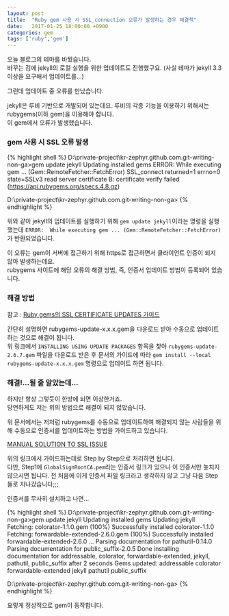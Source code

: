 ```yaml
---
layout: post
title:  "Ruby gem 사용 시 SSL_connection 오류가 발생하는 경우 해결책"
date:   2017-01-25 18:00:00 +0900
categories: gem
tags: ['ruby','gem']
---
```

오늘 블로그의 테마를 바꿨습니다.  
바꾸는 김에 jekyll의 로컬 실행을 위한 업데이트도 진행했구요. (사실 테마가 jekyll 3.3 이상을 요구해서 업데이트를...)

그런데 업데이트 중 오류를 만났습니다.  

jekyll은 루비 기반으로 개발되어 있는데요. 루비의 각종 기능을 이용하기 위해서는 rubygems(이하 gem)을 이용해야 합니다.  
이 gem에서 오류가 발생했습니다.



### gem 사용 시 SSL 오류 발생
{% highlight shell %}
D:\private-project\kr-zephyr.github.com.git-writing-non-ga>gem update jekyll
Updating installed gems
ERROR:  While executing gem ... (Gem::RemoteFetcher::FetchError)
    SSL_connect returned=1 errno=0 state=SSLv3 read server certificate B: certificate verify failed (https://api.rubygems.org/specs.4.8.gz)

D:\private-project\kr-zephyr.github.com.git-writing-non-ga>
{% endhighlight %}

위와 같이 jekyll의 업데이트를 실행하기 위해 `gem update jekyll`이라는 명령을 실행했는데 `ERROR:  While executing gem ... (Gem::RemoteFetcher::FetchError)`가 반환되었습니다.

이 오류는 gem이 서버에 접근하기 위해 https로 접근하면서 클라이언트 인증이 되지 않아 발생하는데요.  
rubygems 사이트에 해당 오류의 해결 방법, 즉, 인증서 업데이트 방법이 등록되어 있습니다.


### 해결 방법
참고 : [Ruby gems의 SSL CERTIFICATE UPDATES 가이드](http://guides.rubygems.org/ssl-certificate-update)

간단히 설명하면 rubygems-update-x.x.x.gem을 다운로드 받아 수동으로 업데이트하는 것으로 해결이 됩니다.  
위 링크에서 `INSTALLING USING UPDATE PACKAGES` 항목을 찾아 `rubygems-update-2.6.7.gem` 파일을 다운로드 받은 후 문서의 가이드에 따라 `gem install --local rubygems-update-x.x.x.gem` 명령으로 업데이트 하면 됩니다.



### 해결!...될 줄 알았는데...

하지만 항상 그렇듯이 한방에 되면 이상한거죠.  
당연하게도 저는 위의 방법으로 해결이 되지 않았습니다.  

위 문서에서는 저처럼 rubygems를 수동으로 업데이트하여 해결되지 않는 사람들을 위해 수동으로 인증서를 업데이트하는 방법을 가이드하고 있습니다.

[MANUAL SOLUTION TO SSL ISSUE](http://guides.rubygems.org/ssl-certificate-update/#manual-solution-to-ssl-issue)

위의 링크에서 가이드하는데로 Step by Step으로 처리하면 됩니다.  
다만, Step1에 `GlobalSignRootCA.pem`라는 인증서 링크가 있으니 이 인증서만 놓치지 않으시면 됩니다. 전 처음에 이게 인증서 파일 링크라고 생각하지 않고 그냥 다음 Step 들로 지나갔습니다;;;

인증서를 무사히 설치하고 나면...

{% highlight shell %}
D:\private-project\kr-zephyr.github.com.git-writing-non-ga>gem update jekyll
Updating installed gems
Updating jekyll
Fetching: colorator-1.1.0.gem (100%)
Successfully installed colorator-1.1.0
Fetching: forwardable-extended-2.6.0.gem (100%)
Successfully installed forwardable-extended-2.6.0
...
Parsing documentation for pathutil-0.14.0
Parsing documentation for public_suffix-2.0.5
Done installing documentation for addressable, colorator, forwardable-extended, jekyll, pathutil, public_suffix after 2 seconds
Gems updated: addressable colorator forwardable-extended jekyll pathutil public_suffix

D:\private-project\kr-zephyr.github.com.git-writing-non-ga>
{% endhighlight %}

요렇게 정상적으로 gem이 동작합니다.
